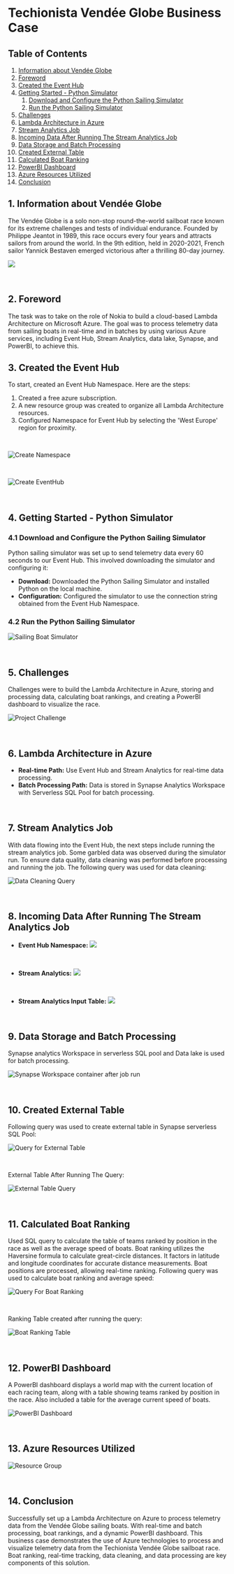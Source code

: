 # Techionista Vendée Globe Business Case

## Table of Contents
1. [Information about Vendée Globe](#information-about-vendée-globe)
2. [Foreword](#foreword)
3. [Created the Event Hub](#created-the-event-hub)
4. [Getting Started - Python Simulator](#getting-started---python-simulator)
   1. [Download and Configure the Python Sailing Simulator](#download-and-configure-the-python-sailing-simulator)
   2. [Run the Python Sailing Simulator](#run-the-python-sailing-simulator)
5. [Challenges](#challenges)
6. [Lambda Architecture in Azure](#lambda-architecture-in-azure)
7. [Stream Analytics Job](#stream-analytics-job)
8. [Incoming Data After Running The Stream Analytics Job](#incoming-data-after-running-the-stream-analytics-job)
9. [Data Storage and Batch Processing](#data-storage-and-batch-processing)
10. [Created External Table](#creating-external-table)
11. [Calculated Boat Ranking](#calculating-boat-ranking)
12. [PowerBI Dashboard](#powerbi-dashboard)
13. [Azure Resources Utilized](#azure-resources-utilized)
14. [Conclusion](#conclusion)

## 1. Information about Vendée Globe <a name="information-about-vendée-globe"></a>
The Vendée Globe is a solo non-stop round-the-world sailboat race known for its extreme challenges and tests of individual endurance. Founded by Philippe Jeantot in 1989, this race occurs every four years and attracts sailors from around the world. In the 9th edition, held in 2020-2021, French sailor Yannick Bestaven emerged victorious after a thrilling 80-day journey.

![](https://github.com/Javeria-Umer/Techionista-Vendee-Globe-Race/blob/main/2023-09-29%20Vendee%20globe%20route%20portugal%20map.png?raw=true)

<br> <!-- HTML line break for spacing -->

## 2. Foreword <a name="foreword"></a>
The task was to take on the role of Nokia to build a cloud-based Lambda Architecture on Microsoft Azure. The goal was to process telemetry data from sailing boats in real-time and in batches by using various Azure services, including Event Hub, Stream Analytics, data lake, Synapse, and PowerBI, to achieve this.

## 3. Created the Event Hub <a name="how-to-create-the-event-hub"></a>
To start, created an Event Hub Namespace. Here are the steps:
1. Created a free azure subscription.
2. A new resource group was created to organize all Lambda Architecture resources.
3. Configured Namespace for Event Hub by selecting the 'West Europe' region for proximity.

<br> <!-- HTML line break for spacing -->

![Create Namespace](https://github.com/Javeria-Umer/Techionista-Vendee-Globe-Race/blob/main/configure%20event%20hub%20namespace.png?raw=true)

<br> <!-- HTML line break for spacing -->

![Create EventHub](https://github.com/Javeria-Umer/Techionista-Vendee-Globe-Race/blob/main/configure%20event%20hub.png?raw=true)

<br> <!-- HTML line break for spacing -->

## 4. Getting Started - Python Simulator <a name="getting-started---python-simulator"></a>

### 4.1 Download and Configure the Python Sailing Simulator <a name="download-and-configure-the-python-sailing-simulator"></a>
Python sailing simulator was set up to send telemetry data every 60 seconds to our Event Hub. This involved downloading the simulator and configuring it:
- **Download:** Downloaded the Python Sailing Simulator and installed Python on the local machine.
- **Configuration:** Configured the simulator to use the connection string obtained from the Event Hub Namespace.

### 4.2 Run the Python Sailing Simulator <a name="run-the-python-sailing-simulator"></a>

![Sailing Boat Simulator](https://github.com/Javeria-Umer/Techionista-Vendee-Globe-Race/blob/main/simulator%20run.png?raw=true)

<br> <!-- HTML line break for spacing -->

## 5. Challenges <a name="challenges"></a>
Challenges were to build the Lambda Architecture in Azure, storing and processing data, calculating boat rankings, and creating a PowerBI dashboard to visualize the race.

![Project Challenge](https://github.com/Javeria-Umer/Techionista-Vendee-Globe-Race/blob/main/project%20challenge.png?raw=true)

<br> <!-- HTML line break for spacing -->

## 6. Lambda Architecture in Azure <a name="lambda-architecture-in-azure"></a>

- **Real-time Path:** Use Event Hub and Stream Analytics for real-time data processing.
- **Batch Processing Path:** Data is stored in Synapse Analytics Workspace with Serverless SQL Pool for batch processing.

<br> <!-- HTML line break for spacing -->

## 7. Stream Analytics Job <a name="stream-analytics-job"></a>
With data flowing into the Event Hub, the next steps include running the stream analytics job.
Some garbled data was observed during the simulator run. To ensure data quality, data cleaning was performed before processing and running the job. The following query was used for data cleaning:

![Data Cleaning Query](https://github.com/Javeria-Umer/Techionista-Vendee-Globe-Race/blob/main/query%20to%20clean%20data.png?raw=true)

<br> <!-- HTML line break for spacing -->

## 8. Incoming Data After Running The Stream Analytics Job <a name="incoming-data-after-running-the-stream-analytics-job"></a>
- **Event Hub Namespace:**
![](https://github.com/Javeria-Umer/Techionista-Vendee-Globe-Race/blob/main/namespace%20after%20job%20run.png?raw=true)

<br> <!-- HTML line break for spacing -->

- **Stream Analytics:**
![](https://github.com/Javeria-Umer/Techionista-Vendee-Globe-Race/blob/main/stream%20analytics%20after%20job%20run.png?raw=true)

<br> <!-- HTML line break for spacing -->

- **Stream Analytics Input Table:**
![](https://github.com/Javeria-Umer/Techionista-Vendee-Globe-Race/blob/main/stream%20analytics%20table%20after%20job%20run.png?raw=true)

<br> <!-- HTML line break for spacing -->

## 9. Data Storage and Batch Processing <a name="data-storage-and-processing"></a>
Synapse analytics Workspace in serverless SQL pool and Data lake is used for batch processing.

![Synapse Workspace container after job run](https://github.com/Javeria-Umer/Techionista-Vendee-Globe-Race/blob/main/synapse%20workspace%20after%20job%20run.png?raw=true)

<br> <!-- HTML line break for spacing -->

## 10. Created External Table <a name="creating-external-table"></a>
Following query was used to create external table in Synapse serverless SQL Pool:

![Query for External Table](https://github.com/Javeria-Umer/Techionista-Vendee-Globe-Race/blob/main/ext.%20table%20query.png?raw=true)

<br> <!-- HTML line break for spacing -->

External Table After Running The Query:

![External Table Query](https://github.com/Javeria-Umer/Techionista-Vendee-Globe-Race/blob/main/ext.%20table%20after%20query%20run.png?raw=true)

<br> <!-- HTML line break for spacing -->

## 11. Calculated Boat Ranking <a name="calculating-boat-ranking"></a>
Used SQL query to calculate the table of teams ranked by position in the race as well as the average speed of boats. Boat ranking utilizes the Haversine formula to calculate great-circle distances. It factors in latitude and longitude coordinates for accurate distance measurements. Boat positions are processed, allowing real-time ranking. Following query was used to calculate boat ranking and average speed:

![Query For Boat Ranking](https://github.com/Javeria-Umer/Techionista-Vendee-Globe-Race/blob/main/query%20for%20boat%20ranking.png?raw=true)

<br> <!-- HTML line break for spacing -->

Ranking Table created after running the query:

![Boat Ranking Table](https://github.com/Javeria-Umer/Techionista-Vendee-Globe-Race/blob/main/rank%20table%20in%20develop%20window.png?raw=true)

<br> <!-- HTML line break for spacing -->

## 12. PowerBI Dashboard <a name="powerbi-dashboard"></a>
A PowerBI dashboard displays a world map with the current location of each racing team, along with a table showing teams ranked by position in the race. Also included a table for the average current speed of boats.

![PowerBI Dashboard](https://github.com/Javeria-Umer/Techionista-Vendee-Globe-Race/blob/main/vendee%20globe-dashboard.png?raw=true)

<br> <!-- HTML line break for spacing -->

## 13. Azure Resources Utilized

![Resource Group](https://github.com/Javeria-Umer/Techionista-Vendee-Globe-Race/blob/main/resource%20group.png?raw=true)

<br> <!-- HTML line break for spacing -->

## 14. Conclusion <a name="conclusion"></a>
Successfully set up a Lambda Architecture on Azure to process telemetry data from the Vendée Globe sailing boats. With real-time and batch processing, boat rankings, and a dynamic PowerBI dashboard. 
This business case demonstrates the use of Azure technologies to process and visualize telemetry data from the Techionista Vendée Globe sailboat race. Boat ranking, real-time tracking, data cleaning, and data processing are key components of this solution.


